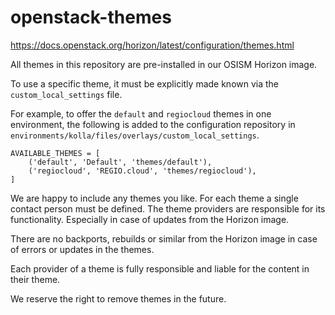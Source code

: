 # openstack-themes

https://docs.openstack.org/horizon/latest/configuration/themes.html

All themes in this repository are pre-installed in our OSISM Horizon
image.

To use a specific theme, it must be explicitly made known via the
``custom_local_settings`` file.

For example, to offer the ``default`` and ``regiocloud`` themes in one
environment, the following is added to the configuration repository in
``environments/kolla/files/overlays/custom_local_settings``.

```
AVAILABLE_THEMES = [
    ('default', 'Default', 'themes/default'),
    ('regiocloud', 'REGIO.cloud', 'themes/regiocloud'),
]
```

We are happy to include any themes you like. For each theme a single
contact person must be defined. The theme providers are responsible for
its functionality. Especially in case of updates from the Horizon image.

There are no backports, rebuilds or similar from the Horizon image in
case of errors or updates in the themes.

Each provider of a theme is fully responsible and liable for the content
in their theme.

We reserve the right to remove themes in the future.

